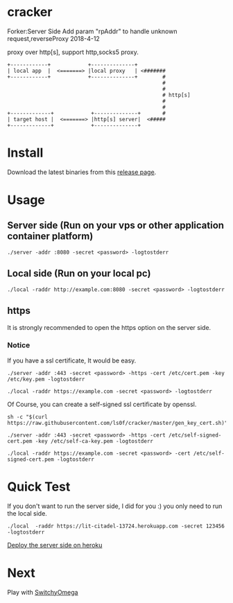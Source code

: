 # cracker

Forker:Server Side Add param "rpAddr" to handle unknown request,reverseProxy 2018-4-12

proxy over http[s], support http,socks5 proxy.

```
+------------+            +--------------+          
| local app  |  <=======> |local proxy   | <#######
+------------+            +--------------+        #
                                                  #
                                                  #
                                                  # http[s]
                                                  #
                                                  #
+-------------+            +--------------+       #
| target host |  <=======> |http[s] server|  <#####
+-------------+            +--------------+         
```

# Install

Download the latest binaries from this [release page](https://github.com/ls0f/cracker/releases).

# Usage

## Server side (Run on your vps or other application container platform)

```
./server -addr :8080 -secret <password> -logtostderr
```

## Local side (Run on your local pc)

```
./local -raddr http://example.com:8080 -secret <password> -logtostderr
```

## https

It is strongly recommended to open the https option on the server side.

### Notice

If you have a ssl certificate, It would be easy.

```
./server -addr :443 -secret <password> -https -cert /etc/cert.pem -key /etc/key.pem -logtostderr
```

```
./local -raddr https://example.com -secret <password> -logtostderr
```

Of Course, you can create a self-signed ssl certificate by openssl.

```
sh -c "$(curl https://raw.githubusercontent.com/ls0f/cracker/master/gen_key_cert.sh)"
```

```
./server -addr :443 -secret <password> -https -cert /etc/self-signed-cert.pem -key /etc/self-ca-key.pem -logtostderr
```

```
./local -raddr https://example.com -secret <password> -cert /etc/self-signed-cert.pem -logtostderr
```


# Quick Test

If you don't want to run the server side, I did for you :) you only need to run the local side.

```
./local  -raddr https://lit-citadel-13724.herokuapp.com -secret 123456 -logtostderr
```

[Deploy the server side on heroku](https://github.com/ls0f/cracker-heroku)


# Next

Play with [SwitchyOmega](https://github.com/FelisCatus/SwitchyOmega/releases)
